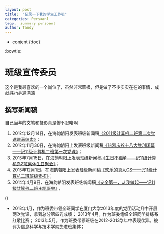 ```yaml
---
layout: post
title:  "记录一下我的学生工作吧"
categories: Persoanl
tags:  summary persoanl
author: Tandy
---
```


* content
{:toc}


:bowtie:

# 班级宣传委员

这个是我最喜欢的一个岗位了，虽然非常草根，但是做了不少实实在在的事情，成就感也是满满滴

## 撰写新闻稿

自己当年的文笔和摄影真是惨不忍睹啊

1. 2012年12月14日，在海韵朝阳发表班级新闻稿[《2011级计算机二班第二次党课圆满结束》](http://hyzybks.xmu.edu.cn/5f/14/c1318a24340/page.htm)；
2. 2012年11月30日，在海韵朝阳上发表班级新闻稿[《热烈庆祝十八大胜利闭幕——记11级计算机二班第一次党课》](http://hyzybks.xmu.edu.cn/5d/d4/c1318a24020/page.htm)；
3. 2013年7月15日，在海韵朝阳上发表班级新闻稿[《生日不孤单——记11级计算机系2班集体生日聚会》](http://hyzybks.xmu.edu.cn/61/b2/c1318a25010/page.htm)；
4. 2013年12月1日，在海韵朝阳上发表班级新闻稿[《欢乐的真人CS——记11级计算机二班班级素拓》](http://hyzybks.xmu.edu.cn/63/d9/c1318a25561/page.htm)；
5. 2014年4月9日，在海韵朝阳发表班级新闻稿[《安全第一，从我做起——记11级计算机二班主题班会》](http://hyzybks.xmu.edu.cn/65/73/c1318a25971/page.htm)；

()





- 2013年1月，作为班委带领全班同学在厦门大学2013年度的党团活动月中开展两次党课，拿到总分第四的成绩；
2013年4月，作为班委组织全班同学排练系红歌比赛；
2013年5月，作为班委带领班级在2012-2013学年中表现优异。被评为信息科学与技术学院先进班集体；

